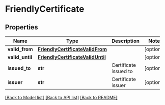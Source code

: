 # FriendlyCertificate

## Properties
Name | Type | Description | Notes
------------ | ------------- | ------------- | -------------
**valid_from** | [**FriendlyCertificateValidFrom**](FriendlyCertificateValidFrom.md) |  | [optional] 
**valid_until** | [**FriendlyCertificateValidUntil**](FriendlyCertificateValidUntil.md) |  | [optional] 
**issued_to** | **str** | Certificate issued to | [optional] 
**issuer** | **str** | Certificate issuer | [optional] 

[[Back to Model list]](../README.md#documentation-for-models) [[Back to API list]](../README.md#documentation-for-api-endpoints) [[Back to README]](../README.md)


